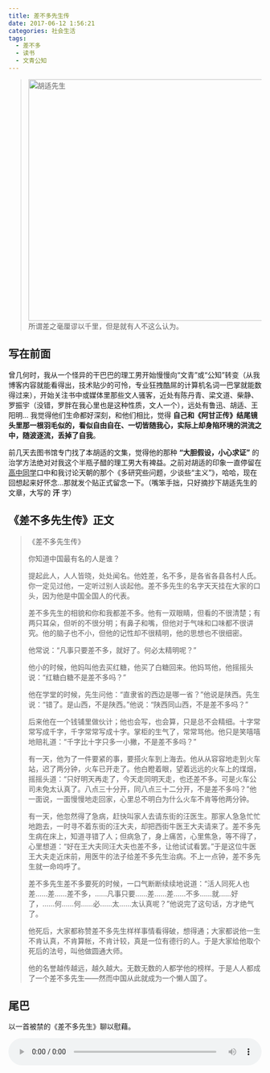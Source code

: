 ```yaml
---
title: 差不多先生传
date: 2017-06-12 1:56:21
categories: 社会生活
tags:
  - 差不多
  - 读书
  - 文青公知
---
```

<blockquote class="blockquote-center">
<img src="http://ogudt6aal.bkt.clouddn.com/image/%E5%B7%AE%E4%B8%8D%E5%A4%9A%E5%85%88%E7%94%9F.jpeg" width="480" alt="胡适先生">
所谓差之毫厘谬以千里，但是就有人不这么认为。
</blockquote>

<!--more-->

## 写在前面

曾几何时，我从一个怪异的干巴巴的理工男开始慢慢向“文青”或“公知”转变（从我博客内容就能看得出，技术贴少的可怜，专业狂拽酷屌的计算机名词一巴掌就能数得过来），开始关注书中或媒体里那些文人骚客，近处有陈丹青、梁文道、柴静、罗振宇（没错，罗胖在我心里也是这种性质，文人一个），远处有鲁迅、胡适、王阳明... 我觉得他们生命都好深刻，和他们相比，觉得 **自己和《阿甘正传》结尾镜头里那一根羽毛似的，看似自由自在、一切皆随我心，实际上却身陷环境的洪流之中，随波逐流，丢掉了自我**。

前几天去图书馆专门找了本胡适的文集，觉得他的那种 **“大胆假设，小心求证”** 的治学方法绝对对我这个半瓶子醋的理工男大有裨益。之前对胡适的印象一直停留在[高中同学](http://weibo.com/p/1005051640610762/home?from=page_100505&mod=TAB&is_all=1#place "高中同学的围脖")口中和我讨论天朝的那个《多研究些问题，少谈些“主义”》，哈哈，现在回想起来好怀念...那就发个贴正式留念一下。（嘴笨手拙，只好摘抄下胡适先生的文章，大写的 **汗** 字）

## 《差不多先生传》正文

<blockquote>
《差不多先生传》

你知道中国最有名的人是谁？

提起此人，人人皆晓，处处闻名。他姓差，名不多，是各省各县各村人氏。你一定见过他，一定听过别人谈起他。差不多先生的名字天天挂在大家的口头，因为他是中国全国人的代表。

差不多先生的相貌和你和我都差不多。他有一双眼睛，但看的不很清楚；有两只耳朵，但听的不很分明；有鼻子和嘴，但他对于气味和口味都不很讲究。他的脑子也不小，但他的记性却不很精明，他的思想也不很细密。

他常说：“凡事只要差不多，就好了。何必太精明呢？”

他小的时候，他妈叫他去买红糖，他买了白糖回来。他妈骂他，他摇摇头说：“红糖白糖不是差不多吗？”

他在学堂的时候，先生问他：“直隶省的西边是哪一省？”他说是陕西。先生说：“错了。是山西，不是陕西。”他说：“陕西同山西，不是差不多吗？”

后来他在一个钱铺里做伙计；他也会写，也会算，只是总不会精细。十字常常写成千字，千字常常写成十字。掌柜的生气了，常常骂他。他只是笑嘻嘻地赔礼道：“千字比十字只多一小撇，不是差不多吗？”

有一天，他为了一件要紧的事，要搭火车到上海去。他从从容容地走到火车站，迟了两分钟，火车已开走了。他白瞪着眼，望着远远的火车上的煤烟，摇摇头道：“只好明天再走了，今天走同明天走，也还差不多。可是火车公司未免太认真了。八点三十分开，同八点三十二分开，不是差不多吗？”他一面说，一面慢慢地走回家，心里总不明白为什么火车不肯等他两分钟。

有一天，他忽然得了急病，赶快叫家人去请东街的汪医生。那家人急急忙忙地跑去，一时寻不着东街的汪大夫，却把西街牛医王大夫请来了。差不多先生病在床上，知道寻错了人；但病急了，身上痛苦，心里焦急，等不得了，心里想道：“好在王大夫同汪大夫也差不多，让他试试看罢。”于是这位牛医王大夫走近床前，用医牛的法子给差不多先生治病。不上一点钟，差不多先生就一命呜呼了。

差不多先生差不多要死的时候，一口气断断续续地说道：“活人同死人也差……差……差不多，……凡事只要……差……差……不多……就……好了，……何……何……必……太……太认真呢？”他说完了这句话，方才绝气了。

他死后，大家都称赞差不多先生样样事情看得破，想得通；大家都说他一生不肯认真，不肯算帐，不肯计较，真是一位有德行的人。于是大家给他取个死后的法号，叫他做圆通大师。

他的名誉越传越远，越久越大。无数无数的人都学他的榜样。于是人人都成了一个差不多先生——然而中国从此就成为一个懒人国了。

</blockquote>

## 尾巴

以一首被禁的《差不多先生》聊以慰藉。

<audio src="http://ogudt6aal.bkt.clouddn.com/music/%E5%B7%AE%E4%B8%8D%E5%A4%9A%E5%85%88%E7%94%9F.mp3" controls="controls"  style="width: 100%; display: block; margin-left: auto; margin-right: auto;">
Your browser does not support the audio element.
</audio>
